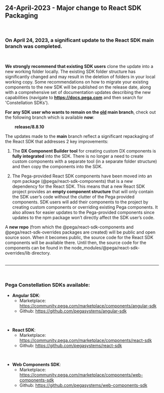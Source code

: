 ## 24-April-2023 - Major change to React SDK Packaging
<br />
<h3>On <strong>April 24, 2023</strong>, a <strong>significant update</strong> to the React SDK <strong>main</strong> branch was completed.</h3>
<br />

**We strongly recommend that existing SDK users** clone the update into a new working folder locally. The existing SDK folder structure has significantly changed and may result in the deletion of folders in your local working copy.   Some recommendations on how to migrate your existing components to the new SDK will be published on the release date, along with a comprehensive set of documentation updates describing the new capabilities (navigate to **https://docs.pega.com** and then search for 'Constellation SDKs').

**For any SDK user who wants to remain on the <u>old</u> main branch**, check out the following branch which is available <strong>now</strong>:

&nbsp;&nbsp;&nbsp;&nbsp;&nbsp;&nbsp;&nbsp;&nbsp;**release/8.8.10**

The updates made to the <strong>main</strong> branch reflect a significant repackaging of the React SDK that addresses 2 key improvements:

1.	The **DX Component Builder tool** for creating custom DX components is **fully integrated** into the SDK. There is no longer a need to create custom components with a separate tool (in a separate folder structure) and then copy the components into the SDK.

2.	The Pega-provided React SDK components have been moved into an npm package (@pega/react-sdk-components) that is a new dependency for the React SDK. This means that a new React SDK project provides an **empty component structure** that will only contain the SDK user’s code without the clutter of the Pega provided components. SDK users will add their components to the project by creating custom components or overriding existing Pega components. It also allows for easier updates to the Pega-provided components since updates to the npm package won’t directly affect the SDK user’s code.

A <strong>new repo</strong> (from which the @pega/react-sdk-components and @pega/react-sdk-overrides packages are created) will be public and open source soon. When it becomes public, the source code for the React SDK components will be available there. Until then, the source code for the components
can be found in the node_modules/@pega/react-sdk-overrides/lib directory.
<br /><br />
<hr />

<br />

### Pega Constellation SDKs available:
* **Angular SDK**:
  * Marketplace: https://community.pega.com/marketplace/components/angular-sdk
  * Github: https://github.com/pegasystems/angular-sdk

<br />

* **React SDK**:
  * Marketplace: https://community.pega.com/marketplace/components/react-sdk
  * Github: https://github.com/pegasystems/react-sdk

<br />

* **Web Components SDK**:
  * Marketplace: https://community.pega.com/marketplace/components/web-components-sdk
  * Github: https://github.com/pegasystems/web-components-sdk
